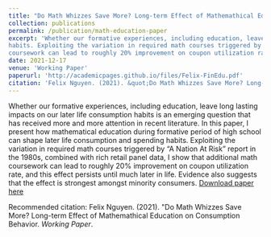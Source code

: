 ```yaml
---
title: "Do Math Whizzes Save More? Long-term Effect of Mathemathical Education on Consumption Behavior"
collection: publications
permalink: /publication/math-education-paper
excerpt: 'Whether our formative experiences, including education, leave long lasting impacts on our later life consumption habits is an emerging question that has received more and more attention in recent literature. In this paper, I present how mathematical education during formative period of high school can shape later life consumption and spending
habits. Exploiting the variation in required math courses triggered by “A Nation At Risk” report in the 1980s, combined with rich retail panel data, I show that additional math
coursework can lead to roughly 20% improvement on coupon utilization rate, and this effect persists until much later in life. Evidence also suggests that the effect is strongest amongst minority consumers.'
date: 2021-12-17
venue: 'Working Paper'
paperurl: 'http://academicpages.github.io/files/Felix-FinEdu.pdf'
citation: 'Felix Nguyen. (2021). &quot;Do Math Whizzes Save More? Long-term Effect of Mathemathical Education on Consumption Behavior.&quot; <i>Working Paper</i>.'
---
```

Whether our formative experiences, including education, leave long lasting impacts on our later life consumption habits is an emerging question that has received more and more attention in recent literature. In this paper, I present how mathematical education during formative period of high school can shape later life consumption and spending
habits. Exploiting the variation in required math courses triggered by “A Nation At Risk” report in the 1980s, combined with rich retail panel data, I show that additional math
coursework can lead to roughly 20% improvement on coupon utilization rate, and this effect persists until much later in life. Evidence also suggests that the effect is strongest amongst minority consumers.
[Download paper here](http://academicpages.github.io/files/Felix-FinEdu.pdf)

Recommended citation: Felix Nguyen. (2021). &quot;Do Math Whizzes Save More? Long-term Effect of Mathemathical Education on Consumption Behavior. <i>Working Paper</i>.
